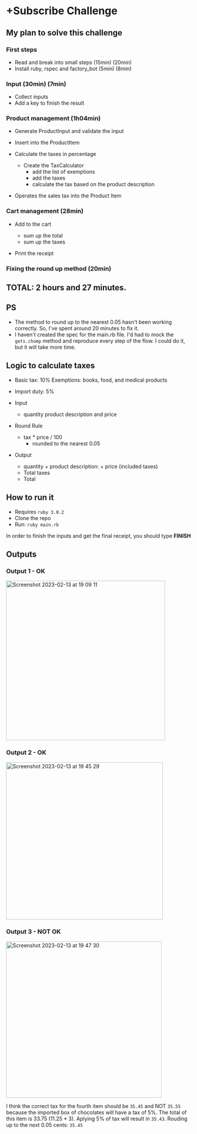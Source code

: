 # +Subscribe Challenge

## My plan to solve this challenge

### First steps

- Read and break into small steps (15min) (20min)
- Install ruby, rspec and factory_bot (5min) (8min)

### Input (30min) (7min)
- Collect inputs
- Add a key to finish the result

### Product management (1h04min)
- Generate ProductInput and validate the input
- Insert into the ProductItem

- Calculate the taxes in percentage
  - Create the TaxCalculator
    - add the list of exemptions
    - add the taxes
    - calculate the tax based on the product description

- Operates the sales tax into the Product Item

### Cart management (28min)
- Add to the cart
  - sum up the total
  - sum up the taxes

- Print the receipt

### Fixing the round up method (20min)

## TOTAL: 2 hours and 27 minutes.

## PS

- The method to round up to the nearest 0.05 hasn't been working correctly. So, I've spent around 20 minutes to fix it.
- I haven't created the spec for the main.rb file. I'd had to mock the ``gets.chomp`` method and reproduce every step of
the flow. I could do it, but it will take more time.

## Logic to calculate taxes

- Basic tax: 10%
  Exemptions: books, food, and medical products
- Import duty: 5%

- Input
  - quantity product description and price

- Round Rule
  - tax * price / 100
    -  rounded to the nearest 0.05

- Output
  - quantity + product description: + price (included taxes)
  - Total taxes
  - Total


## How to run it

- Requires `ruby 3.0.2`
- Clone the repo
- Run: `ruby main.rb`

In order to finish the inputs and get the final receipt, you should type **FINISH**

## Outputs

### Output 1 - OK

<img width="432" alt="Screenshot 2023-02-13 at 19 09 11" src="https://user-images.githubusercontent.com/54562538/218592589-ef505d98-399d-441c-8684-83018cae3fa6.png">


### Output 2 - OK

<img width="426" alt="Screenshot 2023-02-13 at 19 45 29" src="https://user-images.githubusercontent.com/54562538/218592615-46a4630d-a965-4202-8d91-fccf13f4b674.png">


### Output 3 - NOT OK

<img width="423" alt="Screenshot 2023-02-13 at 19 47 30" src="https://user-images.githubusercontent.com/54562538/218593450-9ec1c5e1-6023-4c41-b608-35f1561606f6.png">


I think the correct tax for the fourth item should be `35.45` and NOT `35.55`
because the imported box of chocolates will have a tax of 5%. The total of this
item is 33.75 (11.25 * 3). Aplying 5% of tax will result in `35.43`. Rouding up
to the next 0.05 cents: `35.45`


